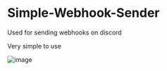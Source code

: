 # Simple-Webhook-Sender

Used for sending webhooks on discord

Very simple to use

![image](https://user-images.githubusercontent.com/28596936/164489969-df0fb7ef-ff76-4bb7-8b35-8cf72fb2d8c0.png)
